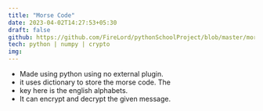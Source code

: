 ```yaml
---
title: "Morse Code"
date: 2023-04-02T14:27:53+05:30
draft: false
github: https://github.com/FireLord/pythonSchoolProject/blob/master/morseCode.py
tech: python | numpy | crypto
img: 
---
```

- Made using python using no external plugin.
- it uses dictionary to store the morse code. The
- key here is the english alphabets.
- It can encrypt and decrypt the given message.